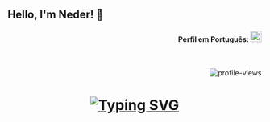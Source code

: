 ## Hello, I'm Neder! 👋

<div align="right">

#### Perfil em Português: <kbd>[<img title="Portugues" alt="Portugues" src="https://img.icons8.com/color/48/000000/brazil.png" width="22">](https://github.com/Nedpereira/Nedpereira/blob/main/README.md)</kbd>

</div>

<div align="right">
<br>

![profile-views](https://komarev.com/ghpvc/?username=Nedpereira&color=blueviolet)

</div>

<div align="center">

[![Typing SVG](https://readme-typing-svg.herokuapp.com?size=24&color=blue&width=800&height=60&lines=Welcome+to+my+Profile!+%F0%9F%98%89;My+name+is+Neder+"Ned"+Pereira;I'm+a+Front-End+Developer+for+Web/Mobile+and+UX/UI;Currently+studying+Analysis+and+Systems+Development+%F0%9F%8E%93)](https://git.io/typing-svg)
=

</div>

